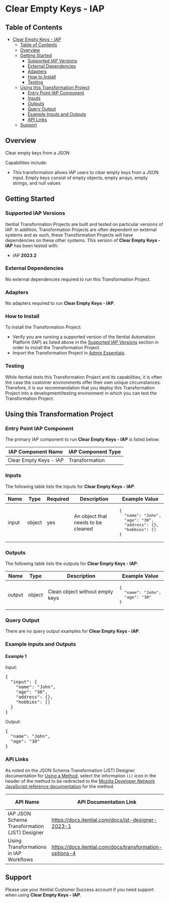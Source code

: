 # Clear Empty Keys - IAP

## Table of Contents

- [Clear Empty Keys - IAP](#clear-empty-keys---iap)
  - [Table of Contents](#table-of-contents)
  - [Overview](#overview)
  - [Getting Started](#getting-started)
    - [Supported IAP Versions](#supported-iap-versions)
    - [External Dependencies](#external-dependencies)
    - [Adapters](#adapters)
    - [How to Install](#how-to-install)
    - [Testing](#testing)
  - [Using this Transformation Project](#using-this-transformation-project)
    - [Entry Point IAP Component](#entry-point-iap-component)
    - [Inputs](#inputs)
    - [Outputs](#outputs)
    - [Query Output](#query-output)
    - [Example Inputs and Outputs](#example-inputs-and-outputs)
    - [API Links](#api-links)
  - [Support](#support)

## Overview

Clear empty keys from a JSON

Capabilities include:
- This transformation allows IAP users to clear empty keys from a JSON input. Empty keys consist of empty objects, empty arrays, empty strings, and null values





## Getting Started

### Supported IAP Versions

Itential Transformation Projects are built and tested on particular versions of IAP. In addition, Transformation Projects are often dependent on external systems and as such, these Transformation Projects will have dependencies on these other systems. This version of **Clear Empty Keys - IAP** has been tested with:


- IAP **2023.2**



### External Dependencies

No external dependencies required to run this Transformation Project.




### Adapters

No adapters required to run **Clear Empty Keys - IAP**.


### How to Install

To install the Transformation Project:

- Verify you are running a supported version of the Itential Automation Platform (IAP) as listed above in the [Supported IAP Versions](#supported-iap-versions) section in order to install the Transformation Project.
- Import the Transformation Project in [Admin Essentials](https://docs.itential.com/docs/importing-a-prebuilt-4).

### Testing

While Itential tests this Transformation Project and its capabilities, it is often the case the customer environments offer their own unique circumstances. Therefore, it is our recommendation that you deploy this Transformation Project into a development/testing environment in which you can test the Transformation Project.

## Using this Transformation Project


### Entry Point IAP Component

The primary IAP component to run **Clear Empty Keys - IAP** is listed below:

<table>
  <thead>
    <tr>
      <th>IAP Component Name</th>
      <th>IAP Component Type</th>
    </tr>
  </thead>
  <tbody>
      <td>Clear Empty Keys - IAP</td>
      <td>Transformation</td>
    </tr>
  </tbody>
</table>

### Inputs

The following table lists the inputs for **Clear Empty Keys - IAP**:

<table>
  <thead>
    <tr>
      <th>Name</th>
      <th>Type</th>
      <th>Required</th>
      <th>Description</th>
      <th>Example Value</th>
    </tr>
  </thead>
  <tbody>
    <tr>
      <td>input</td>
      <td>object</td>
      <td>yes</td>
      <td>An object that needs to be cleaned</td>
      <td><pre lang="json">{
  "name": "John",
  "age": "30",
  "address": {},
  "hobbies": []
}</pre></td>
    </tr>
  </tbody>
</table>



### Outputs

The following table lists the outputs for **Clear Empty Keys - IAP**:

<table>
  <thead>
    <tr>
      <th>Name</th>
      <th>Type</th>
      <th>Description</th>
      <th>Example Value</th>
    </tr>
  </thead>
  <tbody>
    <tr>
      <td>output</td>
      <td>object</td>
      <td>Clean object without empty keys</td>
      <td><pre lang="json">{
  "name": "John",
  "age": "30"
}</pre></td>
    </tr>
  </tbody>
</table>



### Query Output

There are no query output examples for **Clear Empty Keys - IAP**.




### Example Inputs and Outputs

  
#### Example 1

    
Input:
<pre>{
  "input": {
    "name": "John",
    "age": "30",
    "address": {},
    "hobbies": []
  }
} </pre>

    
    
Output:
<pre>{
  "name": "John",
  "age": "30"
} </pre>

    
  


### API Links
As noted on the JSON Schema Transformation (JST) Designer documentation for [Using a Method](https://docs.itential.com/docs/jst-designer-2023-1#using-a-method), select the information `(i)` icon in the header of the method to be redirected to the [Mozilla Developer Network JavaScript reference documentation](https://developer.mozilla.org/en-US/docs/Web/JavaScript/Reference) for the method. 

<table>
  <thead>
    <tr>
      <th>API Name</th>
      <th>API Documentation Link</th>
      <th>API Link Visibility</th>
    </tr>
  </thead>
  <tbody>
    <tr>
      <td>IAP JSON Schema Transformation (JST) Designer</td>
      <td><a href="https://docs.itential.com/docs/jst-designer-2023-1">https://docs.itential.com/docs/jst-designer-2023-1</a></td>
      <td>Public</td>
    </tr>    <tr>
      <td>Using Transformations in IAP Workflows</td>
      <td><a href="https://docs.itential.com/docs/transformation-options-4">https://docs.itential.com/docs/transformation-options-4</a></td>
      <td>Public</td>
    </tr>
  </tbody>
</table>


## Support

Please use your Itential Customer Success account if you need support when using **Clear Empty Keys - IAP**.